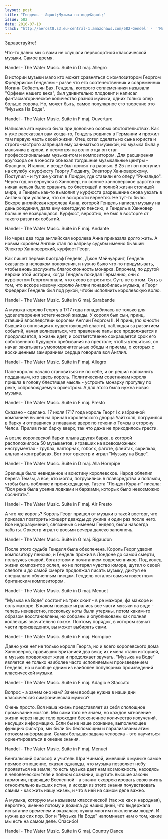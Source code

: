 ```yaml
---
layout: post
title: "Гендель - &quot;Музыка на воде&quot;"
issue: 582
date: 2016-07-10
track: "http://aerost8.s3.eu-central-1.amazonaws.com/582-Gendel' - ''Muzyka na Vode''.mp3"
---
```


Здравствуйте!

Что-то давно мы с вами не слушали первосортной классической музыки. Самое время.

Handel - The Water Music. Suite in D maj. Allegro

В истории музыки мало кто может сравняться с композитором Георгом Фредериком Генделем - разве что его соотечественник и современник Иоганн Себастьян Бах. Гендель, которого соплеменники называли "Орфеем нашего века", был удивительно плодовит и написал фантасмагорическое количество разной музыки, одних только опер больше сорока. Но, может быть, самое популярное его творение это "Музыка На Воде".

Handel - The Water Music. Suite in F maj. Ouverture

Написана эта музыка была при довольно особых обстоятельствах. Как я уже рассказвал вам когда-то, Гендель родился в Германии и прожил там первую часть своей жизни. Отец хотел сделать из сына юриста и строго-настрого запрещал ему заниматься музыкой, но музыка была у мальчика в крови, и несмотря на волю отца он стал професссиональным музыкантом и композитором. Для расширения кругозора он в юности объехал тогдашние музыкальные центры - Францию, Италию, и везде был принят на равных. В 25 лет он поступил на службу к курфюсту Георгу Людвигу, Электору Ханноверскому. Поступил - и тут же укатил в Лондон, где ставили его оперу "Ринальдо". Через год он вернулся в Ханновер, но сонное ханноверское царство ну никак нельзя было сравнить со блестящей и полной жизни столицей мира, и Гендель как-то вымолил у курфюста разрешение снова уехать в Англию при условии, что он вскорости вернется. Не тут-то было. Вскоре английская королева Анна, которой Гендель написал музыку на день рождения, дала ему ежегодную пенсию, и Гендель в Ханновер больше не возвращался. Курфюст, вероятно, не был в восторге от такого развития событий.

Handel - The Water Music. Suite in F maj. Andante

Но через два года английская королева Анна приказала долго жить. А новым королем Англии стал по капризу судьбы именно бывший Электор Ханноверский, курфюст Георг.

Как пишет первый биограф Генделя, Джон Мэйнуэринг, Гендель оказался в неловком положении, и нужно было что-то придумывать, чтобы вновь заслужить благосклонность монарха. Впрочем, по другой версии этой истории, когда Гендель покидал Германию, они с курфюстом Георгом знали, что скоро встретятся. Суть не в этом. Суть в том, что вскоре новому королю Англии понадобилась музыка, и Георг Фредерик Гендель был под рукой, чтобы исполнить королевскую волю.

Handel - The Water Music. Suite in G maj. Sarabande

А музыка королю Георгу в 1717 года понадобилась не только для удовлетворения эстетической жажды. У короля был сын, принц, ставший впоследствии королем Англии Георгом II. И принц (по юности бывший в оппозиции к существующей власти), наблюдая за развитием событий, начал волноваться, что правление папы все продолжается и продолжается, а жизнь идет, и соответственно сокращается срок его собственного будущего пребывания на престоле; чтобы утешиться, он начал закатывать умопомрачительные обеды и приемы, о которых с восхищенным замиранием сердца говорила вся Англия.

Handel - The Water Music. Suite in F maj. Allegro

Папе королю начало становиться не по себе, и он решил напомнить подданным, кто здесь король. Политическим советникам короля пришла в голову блестящая мысль - устроить монарху прогулку по реке, сопровождаемую оркестром. А для этого была нужна новая музыка.

Handel - The Water Music. Suite in F maj. Presto

Сказано - сделано. 17 июля 1717 года король Георг I с избранной компанией вышел на причал королевского дворца Уайтхолл, погрузился в барку и отправился в плавание вверх по течению Темзы в сторону Челси. Прилив гнал барку вверх, так что даже не приходилось грести.

А возле королевской барки плыла другая барка, в которой расположилось 50 музыкантов, игравших на всевозможных инструментах - трубах, валторнах, гобоях, фаготе, флейтах, скрипках, альтах и контрабасах. Вот этот оркестр и играл "Музыку на Воде".

Handel - The Water Music. Suite in D maj. Alla Hornpipe

Зрелище было невиданное и воистину королевское. Народ облепил берега Темзы, а все, кто могли, погрузились в плавсредства и поплыли, чтобы быть поближе к происходящему. Газета "Лондон Курант" писала: "Вся река была усеяна лодками и баржами, которых было невозможно сосчитать".

Handel - The Water Music. Suite in F maj. Air Presto

А что же король? Король Георг пришел от музыки в такой восторг, что приказал повторить концерт дважды до ужина и один раз после него. Все недоразумения, связанные с именем Генделя, были навсегда забыты. Оркестр играл с восьми вечера далеко заполночь.

Handel - The Water Music. Suite in G maj. Rigaudon

После этого судьба Генделя была обеспечена. Король Георг удвоил композитору пенсию, и Гендель прожил в Лондоне до самой смерти, пользуясь славой, богатством и почитанием современников. Под конец жизни композитор ослеп, но не потерял чувство юмора, шутил о своей слепоте и до самой смерти продолжал писать музыку, диктуя ее специально обученным писцам. Гендель остался самым известным британским композитором.

Handel - The Water Music. Suite in D maj. Menuet

"Музыка на Воде" состоит из трех сюит - в ре мажоре, фа мажоре и соль мажоре. В каком порядке игрались все части музыки на воде - теперь неизвестно, поскольку ноты были утеряны, потом каким-то образом восстановлены, но собраны и опубликованы как полная коллекция значительно позже. Поэтому порядок, в котором звучат части произведения, вы может выбирать сами.

Handel - The Water Music. Suite in F maj. Hornpipe

Давно уже нет не только короля Георга, но и всего королевского дома Ханноверов, правивших Британией два века; их имена стали историей, а музыка продолжает жива и продолжает звучать. "Музыка на Воде" является не только наиболее часто исполняемым произведением Генделя, но и вообще одним из наиболее популярных произведений классической музыки.

Handel - The Water Music. Suite in F maj. Adagio e Staccato

Вопрос - а зачем оно нам? Зачем вообще нужна в наши дни классическая симфоническая музыка?

Очень просто. Вся наша жизнь представляет из себя сполощное промывание мозгов. Мы сами того не знаем, но каждое мгновение жизни через наше тело проходит бесконечное количество излучений, несущих информацию. Если бы не наше сознание, выполняющее функцию фильтра, мы были бы беспомощны и парализованы этим потоком информации. Самая большая задача человека - это научиться ориентироваться в океане знания.

Handel - The Water Music. Suite in F maj. Menuet

Бенгальский философ и учитель Шри Чинмой, имевший к музыке самое прямое отношение, сказал однажды, что музыка позволяет небу проявиться на земле; то есть музыка дает нам возможность, находясь в человеческом теле и полном сознании, ощутить высшие законы гармонии, правящие Вселенной - а значит скорректировать свою жизнь относительно высших истин, и исходя из этого знания почувствовать самим - как жить нашу жизнь, и что в ней на самом деле важно.

А музыка, которую мы называем классической (так же как и народная), вероятно, именно потому и дожила до наших дней, что выдержала испытание временем и оказалась нужна многим поколениям людей. И нужна до сих пор. Вот и "Музыка На Воде" напоминает нам о том, какие мы есть на самом деле. Спасибо!

Handel - The Water Music. Suite in G maj. Country Dance
